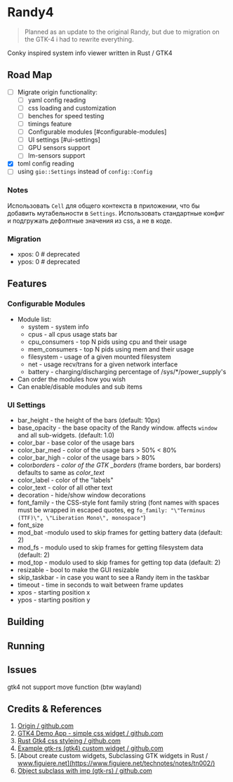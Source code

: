 # Randy4

> Planned as an update to the original Randy, but due to migration on the GTK-4 i had to rewrite everything.

Conky inspired system info viewer written in Rust / GTK4

## Road Map

- [ ] Migrate origin functionality:
  - [ ] yaml config reading
  - [ ] css loading and customization
  - [ ] benches for speed testing
  - [ ] timings feature
  - [ ] Configurable modules [#configurable-modules]
  - [ ] UI settings [#ui-settings]
  - [ ] GPU sensors support
  - [ ] lm-sensors support
- [x] toml config reading
- [ ] using `gio::Settings` instead of `config::Config`

### Notes

Использовать `Cell` для общего контекста в приложении, что бы добавить мутабельности в `Settings`.
Использовать стандартные конфиг и подгружать дефолтные значения из css, а не в коде.

### Migration

- xpos: 0 # deprecated
- ypos: 0 # deprecated

## Features

### Configurable Modules

- Module list:
  - system - system info
  - cpus - all cpus usage stats bar
  - cpu_consumers - top N pids using cpu and their usage
  - mem_consumers - top N pids using mem and their usage
  - filesystem - usage of a given mounted filesystem
  - net - usage recv/trans for a given network interface
  - battery - charging/discharging percentage of /sys/\*/power_supply's
- Can order the modules how you wish
- Can enable/disable modules and sub items

### UI Settings

- bar_height - the height of the bars (default: 10px)
- base_opacity - the base opacity of the Randy window. affects `window` and all sub-widgets. (default: 1.0)
- color_bar - base color of the usage bars
- color_bar_med - color of the usage bars > 50% < 80%
- color_bar_high - color of the usage bars > 80%
- color*borders - color of the GTK \_borders* (frame borders, bar borders) defaults to same as _color_text_
- color_label - color of the "labels"
- color_text - color of all other text
- decoration - hide/show window decorations
- font_family - the CSS-style font family string (font names with spaces must be wrapped in escaped quotes, eg `fo_family: "\"Terminus (TTF)\", \"Liberation Mono\", monospace"`)
- font_size
- mod_bat -modulo used to skip frames for getting battery data (default: 2)
- mod_fs - modulo used to skip frames for getting filesystem data (default: 2)
- mod_top - modulo used to skip frames for getting top data (default: 2)
- resizable - bool to make the GUI resizable
- skip_taskbar - in case you want to see a Randy item in the taskbar
- timeout - time in seconds to wait between frame updates
- xpos - starting position x
- ypos - starting position y

## Building

## Running

## Issues

gtk4 not support move function (btw wayland)

## Credits & References

1. [Origin / github.com](https://github.com/iphands/randy)
2. [GTK4 Demo App - simple css widget / github.com](https://github.com/TakiMoysha/tm-rust-book/tree/main/practice/simple-linux-widget)
3. [Rust Gtk4 css styleing / github.com](https://github.com/jbenner-radham/rust-gtk4-css-styling)
4. [Example gtk-rs (gtk4) custom widget / github.com](https://github.com/gtk-rs/examples/blob/master/src/bin/listbox_model.rs)
5. [About create custom widgets, Subclassing GTK widgets in Rust / www.figuiere.net](https://www.figuiere.net/technotes/notes/tn002/)
6. [Object subclass with imp (gtk-rs) / github.com](https://github.com/waylyrics/waylyrics/blob/master/src/app/search_window/mod.rs)
